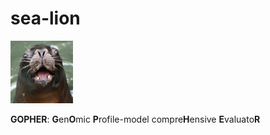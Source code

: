 # sea-lion

<img src="./logo.png" width="100" height='100'>

**GOPHER**: **G**en**O**mic **P**rofile-model compre**H**ensive **E**valuato**R**
